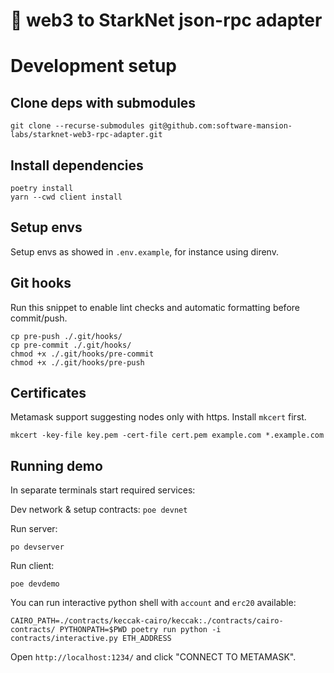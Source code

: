 # 🐍 web3 to StarkNet json-rpc adapter

# Development setup
## Clone deps with submodules
```
git clone --recurse-submodules git@github.com:software-mansion-labs/starknet-web3-rpc-adapter.git 
```

## Install dependencies
```
poetry install
yarn --cwd client install
```

## Setup envs
Setup envs as showed in `.env.example`, for instance using direnv.

## Git hooks
Run this snippet to enable lint checks and automatic formatting before commit/push.
```
cp pre-push ./.git/hooks/
cp pre-commit ./.git/hooks/
chmod +x ./.git/hooks/pre-commit
chmod +x ./.git/hooks/pre-push
```

## Certificates

Metamask support suggesting nodes only with https. Install `mkcert` first.

```
mkcert -key-file key.pem -cert-file cert.pem example.com *.example.com
```

## Running demo
In separate terminals start required services:

Dev network & setup contracts:
``
poe devnet
``

Run server:
```
po devserver
```

Run client:
```
poe devdemo
```

You can run interactive python shell with `account` and `erc20` available: 
```
CAIRO_PATH=./contracts/keccak-cairo/keccak:./contracts/cairo-contracts/ PYTHONPATH=$PWD poetry run python -i contracts/interactive.py ETH_ADDRESS
```


Open `http://localhost:1234/` and click "CONNECT TO METAMASK".